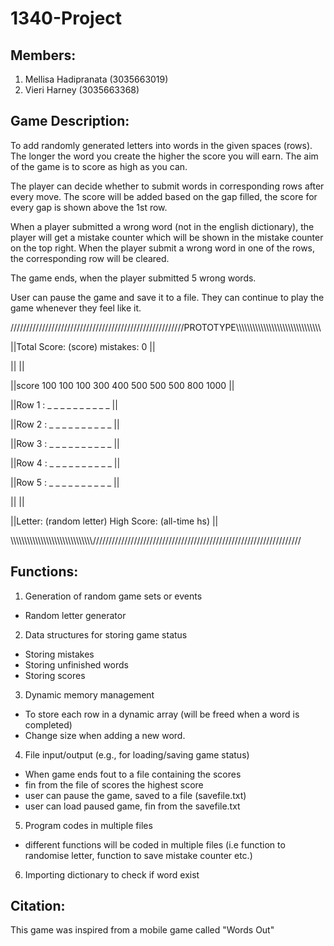 # 1340-Project

Members:
--------
1. Mellisa Hadipranata  (3035663019)
2. Vieri Harney         (3035663368)


Game Description:
-----------------
To add randomly generated letters into words in the given spaces (rows). The longer the word you create the higher the score you will earn. The aim of the game is to score as high as you can.

The player can decide whether to submit words in corresponding rows after every move. The score will be added based on the gap filled, the score for every gap is shown above the 1st row.

When a player submitted a wrong word (not in the english dictionary), the player will get a mistake counter which will be shown in the mistake counter on the top right. When the player submit a wrong word in one of the rows, the corresponding row will be cleared.

The game ends, when the player submitted 5 wrong words. 

User can pause the game and save it to a file. They can continue to play the game whenever they feel like it.

///////////////////////////////////////////////////////PROTOTYPE\\\\\\\\\\\\\\\\\\\\\\\\\\\\\\\\\\\\\\\\\\\\\\\\\\\\\\\\\\\\\\

||Total Score: (score)                                                                                          mistakes: 0 ||

||                                                                                                                          ||

||score   100  100  100  300  400  500  500  500  800  1000                                                                 ||

||Row 1 :  _    _    _    _    _    _    _    _    _    _                                                                   ||

||Row 2 :  _    _    _    _    _    _    _    _    _    _                                                                   ||

||Row 3 :  _    _    _    _    _    _    _    _    _    _                                                                   ||

||Row 4 :  _    _    _    _    _    _    _    _    _    _                                                                   ||

||Row 5 :  _    _    _    _    _    _    _    _    _    _                                                                   || 

||                                                                                                                          ||

||Letter: (random letter)                                                                         High Score: (all-time hs) || 

\\\\\\\\\\\\\\\\\\\\\\\\\\\\\\\\\\\\\\\\\\\\\\\\\\\\\\\\\\\\//////////////////////////////////////////////////////////////////


Functions:
----------
1. Generation of random game sets or events
  - Random letter generator
2. Data structures for storing game status
  - Storing mistakes
  - Storing unfinished words
  - Storing scores
3. Dynamic memory management
  - To store each row in a dynamic array (will be freed when a word is completed)
  - Change size when adding a new word.
4. File input/output (e.g., for loading/saving game status)
  - When game ends fout to a file containing the scores
  - fin from the file of scores the highest score
  - user can pause the game, saved to a file (savefile.txt)
  - user can load paused game, fin from the savefile.txt
5. Program codes in multiple files
  - different functions will be coded in multiple files (i.e function to randomise letter, function to save mistake counter etc.)
6. Importing dictionary to check if word exist

Citation:
---------
This game was inspired from a mobile game called "Words Out"

